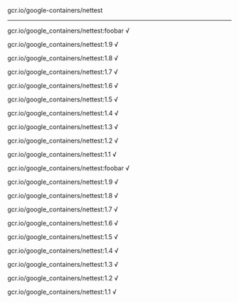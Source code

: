 gcr.io/google-containers/nettest 

----
gcr.io/google_containers/nettest:foobar √

gcr.io/google_containers/nettest:1.9 √

gcr.io/google_containers/nettest:1.8 √

gcr.io/google_containers/nettest:1.7 √

gcr.io/google_containers/nettest:1.6 √

gcr.io/google_containers/nettest:1.5 √

gcr.io/google_containers/nettest:1.4 √

gcr.io/google_containers/nettest:1.3 √

gcr.io/google_containers/nettest:1.2 √

gcr.io/google_containers/nettest:1.1 √

gcr.io/google_containers/nettest:foobar √

gcr.io/google_containers/nettest:1.9 √

gcr.io/google_containers/nettest:1.8 √

gcr.io/google_containers/nettest:1.7 √

gcr.io/google_containers/nettest:1.6 √

gcr.io/google_containers/nettest:1.5 √

gcr.io/google_containers/nettest:1.4 √

gcr.io/google_containers/nettest:1.3 √

gcr.io/google_containers/nettest:1.2 √

gcr.io/google_containers/nettest:1.1 √

